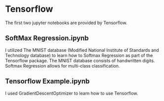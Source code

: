 # Tensorflow

The first two jupyter notebooks are provided by Tensorflow. 

## SoftMax Regression.ipynb
I utilized The MNIST database (Modified National Institute of Standards and Technology database) to learn how to Softmax Regression as part of the Tensorflow package. The MNIST database consists of handwritten digits. Softmax Regression allows for multi-class classification.  

## Tensorflow Example.ipynb

I used GradientDescentOptimizer to learn how to use Tensorflow.

